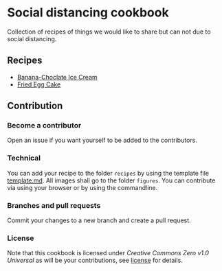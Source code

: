 # Social distancing cookbook

Collection of recipes of things we would like to share but can not due to social distancing.

## Recipes

* [Banana-Choclate Ice Cream](recipes/bananaChocolateIceCream.md)
* [Fried Egg Cake](recipes/friedEggCake.md)

## Contribution

### Become a contributor

Open an issue if you want yourself to be added to the contributors.

### Technical

You can add your recipe to the folder `recipes` by using the template file [template.md](recipes/template.md). All images shall go to the folder `figures`. You can contribute via using your browser or by using the commandline.

### Branches and pull requests

Commit your changes to a new branch and create a pull request.

### License

Note that this cookbook is licensed under *Creative Commons Zero v1.0 Universal* as will be your contributions, see [license](/LICENSE) for details. 
